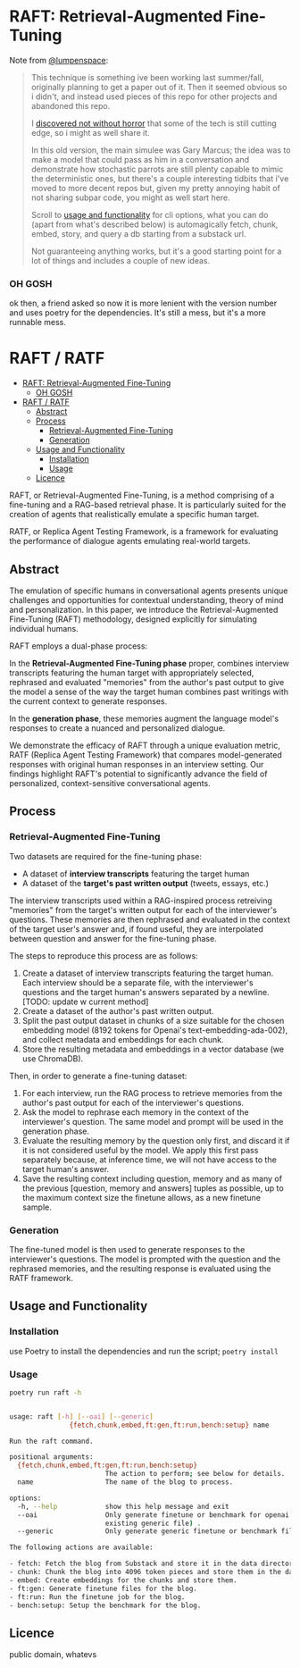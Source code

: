# RAFT: Retrieval-Augmented Fine-Tuning

Note from [@lumpenspace](http://x.com/lumpenspace):

> This technique is something ive been working last summer/fall, originally planning to get a paper out of it. Then it seemed obvious so i didn't, and instead used
> pieces of this repo for other projects and abandoned this repo.
>
> I [discovered not without horror](https://x.com/lumpenspace/status/1769809977030426831?s=20) that some of the tech is still cutting edge, so i might as well share it.
>
> In this old version, the main simulee was Gary Marcus; the idea was to make a model that could pass as him in a conversation and demonstrate how stochastic
> parrots are still plenty capable to mimic the deterministic ones, but there's a couple interesting tidbits that i've moved to more decent repos but, given my 
> pretty annoying habit of not sharing subpar code, you might as well start here.
>
> Scroll to [usage and functionality](#usage-and-functionality) for cli options, what you can do (apart from what's described below) is automagically fetch, chunk, embed, story, and query a db starting from a substack url.
> 
> Not guaranteeing anything works, but it's a good starting point for a lot of things and includes a couple of new ideas.

### OH GOSH

ok then, a friend asked so now it is more lenient with the version number and uses poetry for the dependencies. It's still a mess, but it's a more runnable mess.

# RAFT / RATF

- [RAFT: Retrieval-Augmented Fine-Tuning](#raft-retrieval-augmented-fine-tuning)
    - [OH GOSH](#oh-gosh)
- [RAFT / RATF](#raft--ratf)
  - [Abstract](#abstract)
  - [Process](#process)
    - [Retrieval-Augmented Fine-Tuning](#retrieval-augmented-fine-tuning)
    - [Generation](#generation)
  - [Usage and Functionality](#usage-and-functionality)
    - [Installation](#installation)
    - [Usage](#usage)
  - [Licence](#licence)

RAFT, or Retrieval-Augmented Fine-Tuning, is a method comprising of a fine-tuning and a RAG-based retrieval phase. It is particularly suited for the creation of agents that realistically emulate a specific human target.

RATF, or Replica Agent Testing Framework, is a framework for evaluating the performance of dialogue agents emulating real-world targets.

## Abstract

The emulation of specific humans in conversational agents presents unique challenges and opportunities for contextual understanding, theory of mind and personalization. In this paper, we introduce the Retrieval-Augmented Fine-Tuning (RAFT) methodology, designed explicitly for simulating individual humans.

RAFT employs a dual-phase process:

In the **Retrieval-Augmented Fine-Tuning phase** proper, combines interview transcripts featuring the human target with appropriately selected, rephrased and evaluated "memories" from the author's past output to give the model a sense of the way the target human combines past writings with the current context to generate responses.

In the **generation phase**, these memories augment the language model's responses to create a nuanced and personalized dialogue.

We demonstrate the efficacy of RAFT through a unique evaluation metric, RATF (Replica Agent Testing Framework) that compares model-generated responses with original human responses in an interview setting. Our findings highlight RAFT's potential to significantly advance the field of personalized, context-sensitive conversational agents.

## Process

### Retrieval-Augmented Fine-Tuning

Two datasets are required for the fine-tuning phase:

- A dataset of **interview transcripts** featuring the target human
- A dataset of the **target's past written output** (tweets, essays, etc.)

The interview transcripts used within a RAG-inspired process retreiving "memories" from the target's written output for each of the interviewer's questions. These memories are then rephrased and evaluated in the context of the target user's answer and, if found useful, they are interpolated between question and answer for the fine-tuning phase.

The steps to reproduce this process are as follows:

1. Create a dataset of interview transcripts featuring the target human. Each interview should be a separate file, with the interviewer's questions and the target human's answers separated by a newline. [TODO: update w current method]
2. Create a dataset of the author's past written output.
3. Split the past output dataset in chunks of a size suitable for the chosen embedding model (8192 tokens for Openai's text-embedding-ada-002), and collect metadata and embeddings for each chunk.
4. Store the resulting metadata and embeddings in a vector database (we use ChromaDB).

Then, in order to generate a fine-tuning dataset:

1. For each interview, run the RAG process to retrieve memories from the author's past output for each of the interviewer's questions.
2. Ask the model to rephrase each memory in the context of the interviewer's question. The same model and prompt will be used in the generation phase.
3. Evaluate the resulting memory by the question only first, and discard it if it is not considered useful by the model. We apply this first pass separately because, at inference time, we will not have access to the target human's answer.
4. Save the resulting context including question, memory and as many of the previous [question, memory and answers] tuples as possible, up to the maximum context size the finetune allows, as a new finetune sample.


### Generation

The fine-tuned model is then used to generate responses to the interviewer's questions. The model is prompted with the question and the rephrased memories, and the resulting response is evaluated using the RATF framework.


## Usage and Functionality

### Installation

use Poetry to install the dependencies and run the script; `poetry install`

### Usage

```bash
poetry run raft -h
```

```bash

usage: raft [-h] [--oai] [--generic]
               {fetch,chunk,embed,ft:gen,ft:run,bench:setup} name

Run the raft command.

positional arguments:
  {fetch,chunk,embed,ft:gen,ft:run,bench:setup}
                        The action to perform; see below for details.
  name                  The name of the blog to process.

options:
  -h, --help            show this help message and exit
  --oai                 Only generate finetune or benchmark for openai (from
                        existing generic file) .
  --generic             Only generate generic finetune or benchmark file.

The following actions are available:

- fetch: Fetch the blog from Substack and store it in the data directory.
- chunk: Chunk the blog into 4096 token pieces and store them in the data directory.
- embed: Create embeddings for the chunks and store them.
- ft:gen: Generate finetune files for the blog.
- ft:run: Run the finetune job for the blog.
- bench:setup: Setup the benchmark for the blog.
```

## Licence

public domain, whatevs
